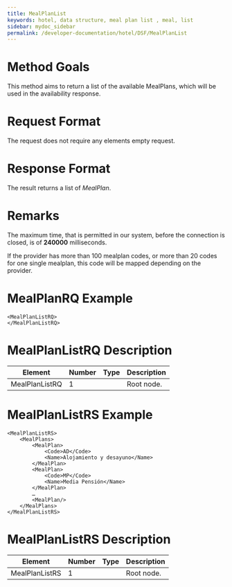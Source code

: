 ```yaml
---
title: MealPlanList
keywords: hotel, data structure, meal plan list , meal, list
sidebar: mydoc_sidebar
permalink: /developer-documentation/hotel/DSF/MealPlanList
---
```




Method Goals
============

This method aims to return a list of the available MealPlans, which will
be used in the availability response.



Request Format
==============

The request does not require any elements empty request.



Response Format
===============

The result returns a list of *MealPlan*.



Remarks
=======

The maximum time, that is permitted in our system, before the connection
is closed, is of **240000** milliseconds.

If the provider has more than 100 mealplan codes, or more than 20 codes
for one single mealplan, this code will be mapped depending on the
provider.



MealPlanRQ Example
==================



    <MealPlanListRQ>
    </MealPlanListRQ>



MealPlanListRQ Description
==========================



| **Element**		| **Number** | **Type** | **Description**		|
| --------------------- | ---------- | -------- | ----------------------------- |
| MealPlanListRQ	| 1          |		| Root node.			|



MealPlanListRS Example
======================

    <MealPlanListRS>
        <MealPlans>
            <MealPlan>
                <Code>AD</Code>
                <Name>Alojamiento y desayuno</Name>
            </MealPlan>
            <MealPlan>
                <Code>MP</Code>
                <Name>Media Pensión</Name>
            </MealPlan>
            …
            <MealPlan/>
        </MealPlans>
    </MealPlanListRS>



MealPlanListRS Description
==========================



| **Element**		| **Number** | **Type** | **Description**	|
| --------------------- | ---------- | -------- | --------------------- |
| MealPlanListRS	| 1          |		| Root node.		|
                       

